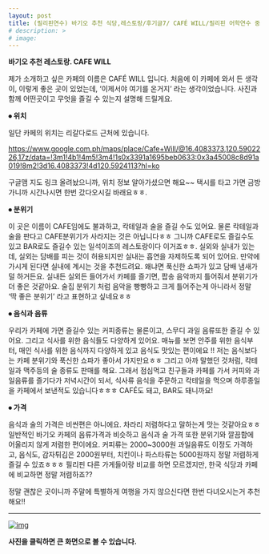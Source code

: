 ```yaml
---
layout: post
title: (필리핀연수) 바기오 추천 식당,레스토랑/후기글7/ CAFÉ WILL/필리핀 어학연수 중 가기 좋은 식당
# description: >
# image: 
---
```

 
**바기오 추천 레스토랑. CAFE WILL**



  제가 소개하고 싶은 카페의 이름은 CAFÉ WILL 입니다. 처음에 이 카페에 와서 든 생각이, 이렇게 좋은 곳이 있었는데, ‘이제서야 여기를 온거지’ 라는 생각이었습니다. 사진과 함께 어떤곳이고 무엇을 즐길 수 있는지 설명해 드릴게요. 



**⦁ 위치**

일단 카페의 위치는 리갈다로드 근처에 있습니다. 

https://www.google.com.ph/maps/place/Cafe+Will/@16.4083373,120.5902226,17z/data=!3m1!4b1!4m5!3m4!1s0x3391a1695beb0633:0x3a45008c8d91a019!8m2!3d16.4083373!4d120.5924113?hl=ko

구글맴 지도 링크 올려놨으니까, 위치 정보 알아가셨으면 해요~~ 택시를 타고 가면 금방가니까 시간나시면 한번 갔다오시길 바래요ㅎㅎ.



**⦁ 분위기**

이 곳은 이름이 CAFE임에도 불과하고, 칵테일과 술을 즐길 수도 있어요. 물론 칵테일과 술을 판다고 CAFE분위기가 사라지는 것은 아닙니다ㅎㅎ 그니까 CAFE로도 즐길수도 있고 BAR로도 즐길수 있는 일석이조의 레스토랑이다 이거죠ㅎㅎ. 실외와 실내가 있는데, 실외는 담배를 피는 것이 허용되지만 실내는 흡연을 자제하도록 되어 있어요. 만약에 가시게 된다면 실내에 계시는 것을 추천드려요. 왜냐면 푹신한 쇼파가 있고 담배 냄새가 덜 하거든요. 실내든 실외든 들어가서 카페를 즐기면, 팝송 음악까지 틀어줘서 분위기가 더 좋은 것같아요. 술집 분위기 처럼 음악을 빵빵하고 크게 틀어주는게 아니라서 정말 ‘딱 좋은 분위기’ 라고 표현하고 싶네요ㅎㅎ



**⦁ 음식과 음류**

우리가 카페에 가면 즐길수 있는 커피종류는 물론이고, 스무디 과일 음류또한 즐길 수 있어요. 그리고 식사를 위한 음식들도 다양하게 있어요. 매뉴를 보면 안주를 위한 음식부터, 매인 식사를 위한 음식까지 다양하게 있고 음식도 맛있는 편이에요 !! 저는 음식보다는 카페 분위기와 푹신한 쇼파가 좋아서 가지만요ㅎㅎ 그리고 아까 말했던 것처럼, 칵테일과 맥주등의 술 종류도 판매를 해요. 그래서 점심먹고 친구들과 카페를 가서 커피와 과일음류를 즐기다가 저녁시간이 되서, 식사류 음식을 주문하고 칵테일을 먹으며 하루종일을 카페에서 보낸적도 있습니다ㅎㅎㅎ CAFÉ도 돼고, BAR도 돼니까요!



**⦁ 가격**

음식과 술의 가격은 비싼편은 아니에요. 차라리 저렴하다고 말하는게 맛는 것같아요ㅎㅎ 일반적인 바기오 카페의 음류가격과 비슷하고 음식과 술 가격 또한 분위기와 깔끔함에 어울리지 않게 저렴한 편이에요. 커피류는 2000~3000원 과일음류도 이정도 가격하고, 음식도, 감자튀김은 2000원부터, 치킨이나 파스타류는 5000원까지 정말 저렴하게 즐길 수 있죠ㅎㅎㅎ 필리핀 다른 가게들이랑 비교를 하면 모르겠지만, 한국 식당과 카페에 비교하면 정말 저렴하죠??



정말 괜찮은 곳이니까 주말에 특별하게 여행을 가지 않으신다면 한번 다녀오시는거 추천해요!!

***

[![img](https://postfiles.pstatic.net/MjAxOTAzMTFfMjY5/MDAxNTUyMjYzODExNzgw.LgC2y8sQzIeyXTrMYxXyxPzVn7Y-Zp1IEpmvxUa5juQg.5hAdU4H66egULcIZf81q6Zr8TRzB-SJifZdcxxwcjN8g.PNG.sb020518/image.png?type=w773)](https://blog.naver.com/PostView.nhn?blogId=sb020518&logNo=221485233836&categoryNo=10&parentCategoryNo=0&viewDate=&currentPage=1&postListTopCurrentPage=1&from=postList&userTopListOpen=true&userTopListCount=5&userTopListManageOpen=false&userTopListCurrentPage=1#)

**사진을 클릭하면 큰 화면으로 볼 수 있습니다.** 